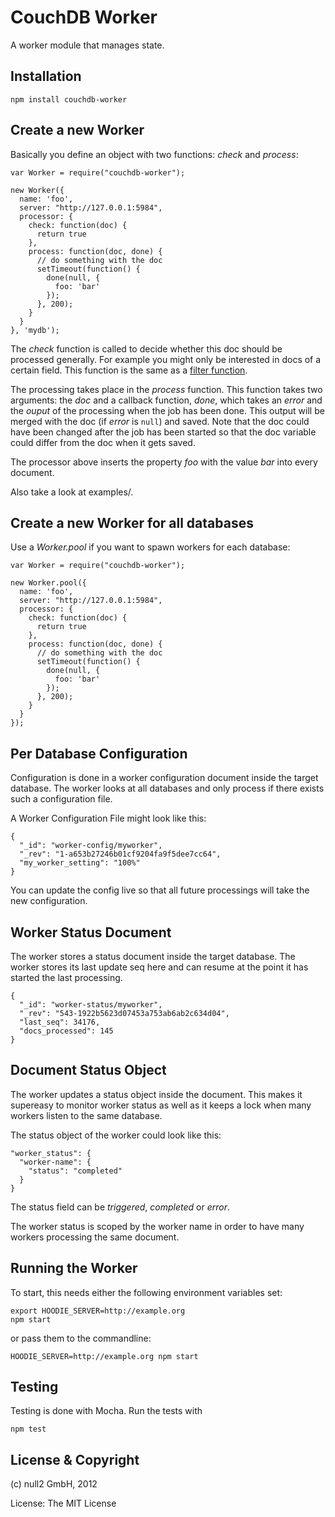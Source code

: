 # CouchDB Worker

A worker module that manages state.


## Installation


    npm install couchdb-worker


## Create a new Worker

Basically you define an object with two functions: _check_ and _process_:

    var Worker = require("couchdb-worker");

    new Worker({
      name: 'foo',
      server: "http://127.0.0.1:5984",
      processor: {
        check: function(doc) {
          return true
        },
        process: function(doc, done) {
          // do something with the doc
          setTimeout(function() {
            done(null, {
              foo: 'bar'
            });
          }, 200);
        }
      }
    }, 'mydb');


The _check_ function is called to decide whether this doc should be processed generally.
For example you might only be interested in docs of a certain field.
This function is the same as a [filter function](http://guide.couchdb.org/draft/notifications.html#filters).

The processing takes place in the  _process_ function.
This function takes two arguments: the _doc_ and a callback function, _done_,
which takes an _error_ and the _ouput_ of the processing when the job has been done.
This output will be merged with the doc (if _error_ is `null`) and saved.
Note that the doc could have been changed after the job has been started
so that the doc variable could differ from the doc when it gets saved.

The processor above inserts the property _foo_ with the value _bar_ into every document.

Also take a look at examples/.


## Create a new Worker for all databases

Use a _Worker.pool_ if you want to spawn workers for each database:

    var Worker = require("couchdb-worker");

    new Worker.pool({
      name: 'foo',
      server: "http://127.0.0.1:5984",
      processor: {
        check: function(doc) {
          return true
        },
        process: function(doc, done) {
          // do something with the doc
          setTimeout(function() {
            done(null, {
              foo: 'bar'
            });
          }, 200);
        }
      }
    });


## Per Database Configuration

Configuration is done in a worker configuration document inside the target database.
The worker looks at all databases and only process if there exists such a configuration file.

A Worker Configuration File might look like this:

    {
      "_id": "worker-config/myworker",
      "_rev": "1-a653b27246b01cf9204fa9f5dee7cc64",
      "my_worker_setting": "100%"
    }

You can update the config live so that all future processings will take the new configuration.


## Worker Status Document

The worker stores a status document inside the target database.
The worker stores its last update seq here and can resume at the point it has started the last processing.

    {
      "_id": "worker-status/myworker",
      "_rev": "543-1922b5623d07453a753ab6ab2c634d04",
      "last_seq": 34176,
      "docs_processed": 145
    }


## Document Status Object

The worker updates a status object inside the document.
This makes it supereasy to monitor worker status as well as
it keeps a lock when many workers listen to the same database.

The status object of the worker could look like this:

    "worker_status": {
      "worker-name": {
        "status": "completed"
      }
    }

The status field can be _triggered_, _completed_ or _error_.

The worker status is scoped by the worker name in order to have many workers
processing the same document.


## Running the Worker

To start, this needs either the following environment variables set:

    export HOODIE_SERVER=http://example.org
    npm start


or pass them to the commandline:

    HOODIE_SERVER=http://example.org npm start


## Testing

Testing is done with Mocha. Run the tests with

    npm test



## License & Copyright

(c) null2 GmbH, 2012

License: The MIT License
